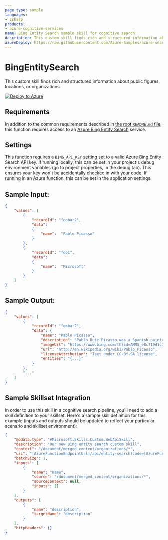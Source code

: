 ```yaml
---
page_type: sample
languages:
- csharp
products:
- azure-cognitive-services
name: Bing Entity Search sample skill for cognitive search
description: This custom skill finds rich and structured information about public figures, locations, or organizations.
azureDeploy: https://raw.githubusercontent.com/Azure-Samples/azure-search-power-skills/master/Text/BingEntitySearch/azuredeploy.json
---
```


# BingEntitySearch

This custom skill finds rich and structured information about public figures, locations, or organizations.

[![Deploy to Azure](https://azuredeploy.net/deploybutton.svg)](https://portal.azure.com/#create/Microsoft.Template/uri/https%3A%2F%2Fraw.githubusercontent.com%2FAzure-Samples%2Fazure-search-power-skills%2Fmaster%2FText%2FBingEntitySearch%2Fazuredeploy.json)

## Requirements

In addition to the common requirements described in [the root `README.md` file](../../README.md), this function requires access to an [Azure Bing Entity Search](https://azure.microsoft.com/en-us/services/cognitive-services/bing-entity-search-api/) service.

## Settings

This function requires a `BING_API_KEY` setting set to a valid Azure Bing Entity Search API key.
If running locally, this can be set in your project's debug environment variables (go to project properties, in the debug tab). This ensures your key won't be accidentally checked in with your code.
If running in an Azure function, this can be set in the application settings.

## Sample Input:

```json
{
    "values": [
        {
            "recordId": "foobar2",
            "data":
            {
                "name":  "Pablo Picasso"
            }
        },
        {
            "recordId": "foo1",
            "data":
            {
                "name":  "Microsoft"
            }
        }
    ]
}
```

## Sample Output:

```json
{
    "values": [
        {
            "recordId": "foobar2",
            "data": {
                "name": "Pablo Picasso",
                "description": "Pablo Ruiz Picasso was a Spanish painter, sculptor, [...]",
                "imageUrl": "https://www.bing.com/th?id=AMMS_e8c719d1c081e929c60a2f112d659d96&w=110&h=110&c=12&rs=1&qlt=80&cdv=1&pid=16.2",
                "url": "http://en.wikipedia.org/wiki/Pablo_Picasso",
                "licenseAttribution": "Text under CC-BY-SA license",
                "entities": "{...}"
            }
        },
        "..."
    ]
}
```

## Sample Skillset Integration

In order to use this skill in a cognitive search pipeline, you'll need to add a skill definition to your skillset.
Here's a sample skill definition for this example (inputs and outputs should be updated to reflect your particular scenario and skillset environment):

```json
{
    "@odata.type": "#Microsoft.Skills.Custom.WebApiSkill",
    "description": "Our new Bing entity search custom skill",
    "context": "/document/merged_content/organizations/*",
    "uri": "[AzureFunctionEndpointUrl]/api/entity-search?code=[AzureFunctionDefaultHostKey]",
    "batchSize": 1,
    "inputs": [
        {
            "name": "name",
            "source": "/document/merged_content/organizations/*",
            "sourceContext": null,
            "inputs": []
        }
    ],
    "outputs": [
        {
            "name": "description",
            "targetName": "description"
        }
    ],
    "httpHeaders": {}
}
```
